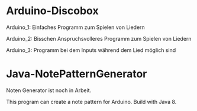 # Arduino-Discobox

Arduino_1:
  Einfaches Programm zum Spielen von Liedern

Arduino_2:
  Bisschen Anspruchsvolleres Programm zum Spielen von Liedern
  
Arduino_3:
  Programm bei dem Inputs während dem Lied möglich sind



# Java-NotePatternGenerator

Noten Generator ist noch in Arbeit.

This program can create a note pattern for Arduino. Build with Java 8.


